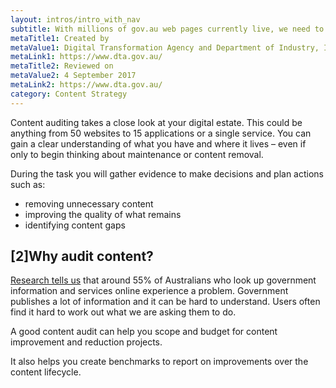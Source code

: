 ```yaml
---
layout: intros/intro_with_nav
subtitle: With millions of gov.au web pages currently live, we need to reduce the clutter. Users need to be able to find and do what they need to do easily. A content audit is where we begin.
metaTitle1: Created by
metaValue1: Digital Transformation Agency and Department of Industry, Innovation and Science
metaLink1: https://www.dta.gov.au/
metaTitle2: Reviewed on
metaValue2: 4 September 2017
metaLink2: https://www.dta.gov.au/
category: Content Strategy
---
```


Content auditing takes a close look at your digital estate. This could be anything from 50 websites to 15 applications or a single service. You can gain a clear understanding of what you have and where it lives – even if only to begin thinking about maintenance or content removal.

During the task you will gather evidence to make decisions and plan actions such as:
- removing unnecessary content
- improving the quality of what remains
- identifying content gaps


## [2]Why audit content?
[Research tells us](https://www.dta.gov.au/blog/creating-good-content/) that around 55% of Australians who look up government information and services online experience a problem. Government publishes a lot of information and it can be hard to understand. Users often find it hard to work out what we are asking them to do.

A good content audit can help you scope and budget for content improvement and reduction projects.

It also helps you create benchmarks to report on improvements over the content lifecycle.
